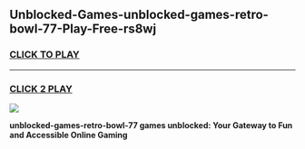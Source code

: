 
## Unblocked-Games-unblocked-games-retro-bowl-77-Play-Free-rs8wj
<h3>
<a href="https://premium76.site?title=unblocked-games-retro-bowl-77&ref=19M">CLICK TO PLAY</a></h3>
<hr>

<h3>
<a href="https://premium76.site?title=unblocked-games-retro-bowl-77&ref=19M">CLICK 2 PLAY</a>
  
</h3>

<a href="https://premium76.site?title=unblocked-games-retro-bowl-77&ref=19M"><img src="https://clearcache.store/games.png"></a>


**unblocked-games-retro-bowl-77 games unblocked: Your Gateway to Fun and Accessible Online Gaming**
